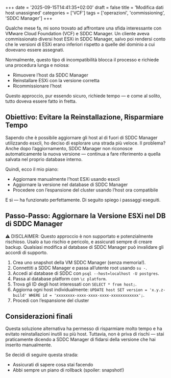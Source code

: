 +++
date = '2025-09-15T14:41:35+02:00'
draft = false
title = 'Modifica dati host unassigned'
categories = ['VCF']
tags = ['operazioni', 'commissioning', 'SDDC Manager']
+++

Qualche mese fa, mi sono trovato ad affrontare una sfida interessante con VMware Cloud Foundation (VCF) e SDDC Manager. 
Un cliente aveva commissionato diversi host ESXi in SDDC Manager, salvo poi rendersi conto che le versioni di ESXi erano inferiori rispetto a quelle del dominio a cui dovevano essere assegnati.

Normalmente, questo tipo di incompatibilità blocca il processo e richiede una procedura lunga e noiosa:
- Rimuovere l’host da SDDC Manager
- Reinstallare ESXi con la versione corretta
- Ricommissionare l’host

Questo approccio, pur essendo sicuro, richiede tempo — e come al solito, tutto doveva essere fatto in fretta.

## Obiettivo: Evitare la Reinstallazione, Risparmiare Tempo
Sapendo che è possibile aggiornare gli host al di fuori di SDDC Manager utilizzando esxcli, ho deciso di esplorare una strada più veloce.
Il problema? Anche dopo l’aggiornamento, SDDC Manager non riconosce automaticamente la nuova versione — continua a fare riferimento a quella salvata nel proprio database interno.

Quindi, ecco il mio piano:
- Aggiornare manualmente l’host ESXi usando esxcli
- Aggiornare la versione nel database di SDDC Manager
- Procedere con l’espansione del cluster usando l’host ora compatibile

E sì — ha funzionato perfettamente. Di seguito spiego i passaggi eseguiti.

## Passo-Passo: Aggiornare la Versione ESXi nel DB di SDDC Manager

⚠️ DISCLAIMER: Questo approccio è non supportato e potenzialmente rischioso. Usalo a tuo rischio e pericolo, e assicurati sempre di creare backup.
Qualsiasi modifica al database di SDDC Manager può invalidare gli accordi di supporto.

1. Crea uno snapshot della VM SDDC Manager (senza memoria!).
2. Connettiti a SDDC Manager e passa all’utente root usando `su -`.
3. Accedi al database di SDDC con `psql --host=localhost -U postgres`.
4. Passa al database platform con `\c platform`.
5. Trova gli ID degli host interessati con `SELECT * from host;`.
6. Aggiorna ogni host individualmente: `UPDATE host SET version = 'x.y.z-build' WHERE id = 'xxxxxxxx-xxxx-xxxx-xxxx-xxxxxxxxxxxx';`.
7. Procedi con l’espansione del cluster

## Considerazioni finali
Questa soluzione alternativa ha permesso di risparmiare molto tempo e ha evitato reinstallazioni inutili su più host.
Tuttavia, non è priva di rischi — stai praticamente dicendo a SDDC Manager di fidarsi della versione che hai inserito manualmente.

Se decidi di seguire questa strada:
- Assicurati di sapere cosa stai facendo
- Abbi sempre un piano di rollback (spoiler: snapshot!)